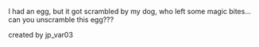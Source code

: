 I had an egg, but it got scrambled by my dog, who left some magic bites... can you unscramble this egg???

created by jp_var03
